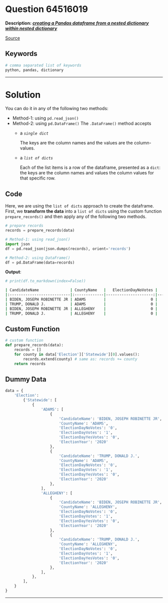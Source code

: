 # Question 64516019

**Description: [_creating a Pandas dataframe from a nested dictionary within nested dictionary_][#Q]**

[Source][#Q]

[#Q]: https://stackoverflow.com/questions/64516019/creating-a-pandas-dataframe-from-a-nested-dictionary-within-nested-dictionary/64516723#64516723

## Keywords

```bash
# comma separated list of keywords
python, pandas, dictionary
```

---

# Solution

You can do it in any of the following two methods:

- Method-1: using `pd.read_json()`
- Method-2: using `pd.DataFrame()`
  The `.DataFrame()` method accepts 
  - a *`single dict`*  
    
    The keys are the column names and the values are the column-values.

  - a *`list of dicts`*  

    Each of the list items is a row of the dataframe, presented as a `dict`: the keys are the column names and values the column values for that specific row. 

## Code

Here, we are using the `list of dicts` approach to create the dataframe. First, we **transform the data** into a `list of dicts` using the custom function `prepare_records()` and then apply any of the following two methods. 

```python
# prepare records
records = prepare_records(data)

# Method-1: using read_json()
import json
df = pd.read_json(json.dumps(records), orient='records')

# Method-2: using DataFrame()
df = pd.DataFrame(data=records)
```

**Output**:  

```bash
# print(df.to_markdown(index=False))

| CandidateName              | CountyName   |   ElectionDayNoVotes |   ElectionDayVotes |   ElectionDayYesVotes |   ElectionYear |
|:---------------------------|:-------------|---------------------:|-------------------:|----------------------:|---------------:|
| BIDEN, JOSEPH ROBINETTE JR | ADAMS        |                    0 |                  1 |                     0 |           2020 |
| TRUMP, DONALD J.           | ADAMS        |                    0 |                  1 |                     0 |           2020 |
| BIDEN, JOSEPH ROBINETTE JR | ALLEGHENY    |                    0 |                  1 |                     0 |           2020 |
| TRUMP, DONALD J.           | ALLEGHENY    |                    0 |                  1 |                     0 |           2020 |
```

## Custom Function

```python
# custom function
def prepare_records(data):
    records = []
    for county in data['Election']['Statewide'][0].values(): 
        records.extend(county) # same as: records += county
    return records
```

## Dummy Data

```python
data = {
    'Election': 
        {'Statewide': [
            {
                'ADAMS': [
                    {
                        'CandidateName': 'BIDEN, JOSEPH ROBINETTE JR',
                        'CountyName': 'ADAMS',
                        'ElectionDayNoVotes': '0',
                        'ElectionDayVotes': '1',
                        'ElectionDayYesVotes': '0',
                        'ElectionYear': '2020'
                    },
                    {
                        'CandidateName': 'TRUMP, DONALD J.',
                        'CountyName': 'ADAMS',
                        'ElectionDayNoVotes': '0',
                        'ElectionDayVotes': '1',
                        'ElectionDayYesVotes': '0',
                        'ElectionYear': '2020'
                    },
                ],
                'ALLEGHENY': [
                    {
                        'CandidateName': 'BIDEN, JOSEPH ROBINETTE JR',
                        'CountyName': 'ALLEGHENY',
                        'ElectionDayNoVotes': '0',
                        'ElectionDayVotes': '1',
                        'ElectionDayYesVotes': '0',
                        'ElectionYear': '2020'
                    },
                    {
                        'CandidateName': 'TRUMP, DONALD J.',
                        'CountyName': 'ALLEGHENY',
                        'ElectionDayNoVotes': '0',
                        'ElectionDayVotes': '1',
                        'ElectionDayYesVotes': '0',
                        'ElectionYear': '2020'
                    },
                ],
            },
        ],
    }
}
```

---
